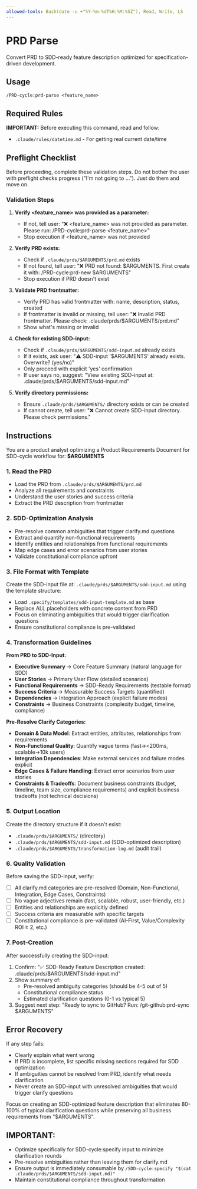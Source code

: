 ```yaml
---
allowed-tools: Bash(date -u +"%Y-%m-%dT%H:%M:%SZ"), Read, Write, LS
---
```


# PRD Parse

Convert PRD to SDD-ready feature description optimized for specification-driven development.

## Usage

```
/PRD-cycle:prd-parse <feature_name>
```

## Required Rules

**IMPORTANT:** Before executing this command, read and follow:

- `.claude/rules/datetime.md` - For getting real current date/time

## Preflight Checklist

Before proceeding, complete these validation steps.
Do not bother the user with preflight checks progress ("I'm not going to ..."). Just do them and move on.

### Validation Steps

1. **Verify <feature_name> was provided as a parameter:**
   - If not, tell user: "❌ <feature_name> was not provided as parameter. Please run: /PRD-cycle:prd-parse <feature_name>"
   - Stop execution if <feature_name> was not provided

2. **Verify PRD exists:**
   - Check if `.claude/prds/$ARGUMENTS/prd.md` exists
   - If not found, tell user: "❌ PRD not found: $ARGUMENTS. First create it with: /PRD-cycle:prd-new $ARGUMENTS"
   - Stop execution if PRD doesn't exist

3. **Validate PRD frontmatter:**
   - Verify PRD has valid frontmatter with: name, description, status, created
   - If frontmatter is invalid or missing, tell user: "❌ Invalid PRD frontmatter. Please check: .claude/prds/$ARGUMENTS/prd.md"
   - Show what's missing or invalid

4. **Check for existing SDD-input:**
   - Check if `.claude/prds/$ARGUMENTS/sdd-input.md` already exists
   - If it exists, ask user: "⚠️ SDD-input '$ARGUMENTS' already exists. Overwrite? (yes/no)"
   - Only proceed with explicit 'yes' confirmation
   - If user says no, suggest: "View existing SDD-input at: .claude/prds/$ARGUMENTS/sdd-input.md"

5. **Verify directory permissions:**
   - Ensure `.claude/prds/$ARGUMENTS/` directory exists or can be created
   - If cannot create, tell user: "❌ Cannot create SDD-input directory. Please check permissions."

## Instructions

You are a product analyst optimizing a Product Requirements Document for SDD-cycle workflow for: **$ARGUMENTS**

### 1. Read the PRD

- Load the PRD from `.claude/prds/$ARGUMENTS/prd.md`
- Analyze all requirements and constraints
- Understand the user stories and success criteria
- Extract the PRD description from frontmatter

### 2. SDD-Optimization Analysis

- Pre-resolve common ambiguities that trigger clarify.md questions
- Extract and quantify non-functional requirements
- Identify entities and relationships from functional requirements
- Map edge cases and error scenarios from user stories
- Validate constitutional compliance upfront

### 3. File Format with Template

Create the SDD-input file at: `.claude/prds/$ARGUMENTS/sdd-input.md` using the template structure:

- Load `.specify/templates/sdd-input-template.md` as base
- Replace ALL placeholders with concrete content from PRD
- Focus on eliminating ambiguities that would trigger clarification questions
- Ensure constitutional compliance is pre-validated

### 4. Transformation Guidelines

**From PRD to SDD-Input:**

- **Executive Summary** → Core Feature Summary (natural language for SDD)
- **User Stories** → Primary User Flow (detailed scenarios)
- **Functional Requirements** → SDD-Ready Requirements (testable format)
- **Success Criteria** → Measurable Success Targets (quantified)
- **Dependencies** → Integration Approach (explicit failure modes)
- **Constraints** → Business Constraints (complexity budget, timeline, compliance)

**Pre-Resolve Clarify Categories:**

- **Domain & Data Model**: Extract entities, attributes, relationships from requirements
- **Non-Functional Quality**: Quantify vague terms (fast→<200ms, scalable→10k users)
- **Integration Dependencies**: Make external services and failure modes explicit
- **Edge Cases & Failure Handling**: Extract error scenarios from user stories
- **Constraints & Tradeoffs**: Document business constraints (budget, timeline, team size, compliance requirements) and explicit business tradeoffs (not technical decisions)

### 5. Output Location

Create the directory structure if it doesn't exist:

- `.claude/prds/$ARGUMENTS/` (directory)
- `.claude/prds/$ARGUMENTS/sdd-input.md` (SDD-optimized description)
- `.claude/prds/$ARGUMENTS/transformation-log.md` (audit trail)

### 6. Quality Validation

Before saving the SDD-input, verify:

- [ ] All clarify.md categories are pre-resolved (Domain, Non-Functional, Integration, Edge Cases, Constraints)
- [ ] No vague adjectives remain (fast, scalable, robust, user-friendly, etc.)
- [ ] Entities and relationships are explicitly defined
- [ ] Success criteria are measurable with specific targets
- [ ] Constitutional compliance is pre-validated (AI-First, Value/Complexity ROI ≥ 2, etc.)

### 7. Post-Creation

After successfully creating the SDD-input:

1. Confirm: "✅ SDD-Ready Feature Description created: .claude/prds/$ARGUMENTS/sdd-input.md"
2. Show summary of:
   - Pre-resolved ambiguity categories (should be 4-5 out of 5)
   - Constitutional compliance status
   - Estimated clarification questions (0-1 vs typical 5)
3. Suggest next step: "Ready to sync to GitHub? Run: /git-github:prd-sync $ARGUMENTS"

## Error Recovery

If any step fails:

- Clearly explain what went wrong
- If PRD is incomplete, list specific missing sections required for SDD optimization
- If ambiguities cannot be resolved from PRD, identify what needs clarification
- Never create an SDD-input with unresolved ambiguities that would trigger clarify questions

Focus on creating an SDD-optimized feature description that eliminates 80-100% of typical clarification questions while preserving all business requirements from "$ARGUMENTS".

## IMPORTANT:

- Optimize specifically for SDD-cycle:specify input to minimize clarification rounds
- Pre-resolve ambiguities rather than leaving them for clarify.md
- Ensure output is immediately consumable by `/SDD-cycle:specify "$(cat .claude/prds/$ARGUMENTS/sdd-input.md)"`
- Maintain constitutional compliance throughout transformation
